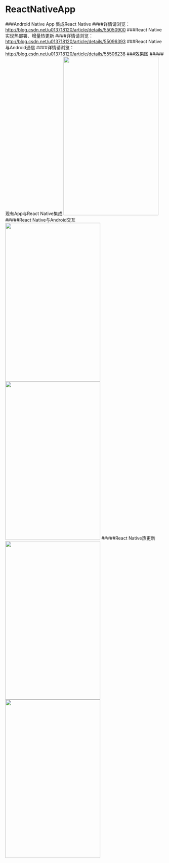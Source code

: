 # ReactNativeApp
###Android Native App 集成React Native
####详情请浏览：http://blog.csdn.net/u013718120/article/details/55050900
###React Native 实现热部署、增量热更新 
####详情请浏览：http://blog.csdn.net/u013718120/article/details/55096393
###React Native与Android通信 
####详情请浏览：http://blog.csdn.net/u013718120/article/details/55506238
###效果图
#####现有App与React Native集成
<img width="300" height="500" src="http://img.blog.csdn.net/20170213212617880"/>
#####React Native与Android交互
<img width="300" height="500" src="http://img.blog.csdn.net/20170218120501799"/>
<img width="300" height="500" src="http://img.blog.csdn.net/20170218120618660"/>
#####React Native热更新
<img width="300" height="500" src="http://img.blog.csdn.net/20170216215331249"/>
<img width="300" height="500" src="http://img.blog.csdn.net/20170216221010378"/>
